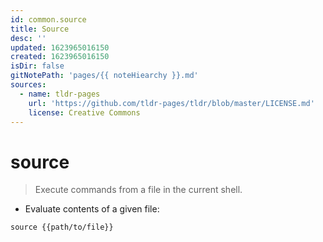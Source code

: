 ```yaml
---
id: common.source
title: Source
desc: ''
updated: 1623965016150
created: 1623965016150
isDir: false
gitNotePath: 'pages/{{ noteHiearchy }}.md'
sources:
  - name: tldr-pages
    url: 'https://github.com/tldr-pages/tldr/blob/master/LICENSE.md'
    license: Creative Commons
---
```

# source

> Execute commands from a file in the current shell.

- Evaluate contents of a given file:

`source {{path/to/file}}`


